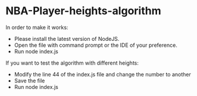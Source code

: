 # NBA-Player-heights-algorithm

In order to make it works: 

- Please install the latest version of NodeJS.
- Open the file with command prompt or the IDE of your preference.
- Run node index.js

If you want to test the algorithm with different heights:

 - Modify the line 44 of the index.js file and change the number to another
 - Save the file
 - Run node index.js
